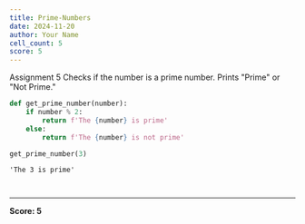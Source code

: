 ```yaml
---
title: Prime-Numbers
date: 2024-11-20
author: Your Name
cell_count: 5
score: 5
---
```


Assignment 5
Checks if the number is a prime number.
Prints "Prime" or "Not Prime."



```python
def get_prime_number(number):
    if number % 2:
        return f'The {number} is prime'
    else:
        return f'The {number} is not prime'
```


```python
get_prime_number(3)
```




    'The 3 is prime'




```python

```


```python

```


---
**Score: 5**
